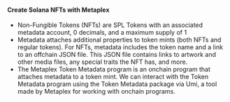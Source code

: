 #### Create Solana NFTs with Metaplex
- Non-Fungible Tokens (NFTs) are SPL Tokens with an associated metadata account, 0 decimals, and a maximum supply of 1
- Metadata attaches additional properties to token mints (both NFTs and regular tokens). For NFTs, metadata includes the token name and a link to an offchain JSON file. This JSON file contains links to artwork and other media files, any special traits the NFT has, and more.
- The Metaplex Token Metadata program is an onchain program that attaches metadata to a token mint. We can interact with the Token Metadata program using the Token Metadata package via Umi, a tool made by Metaplex for working with onchain programs.

